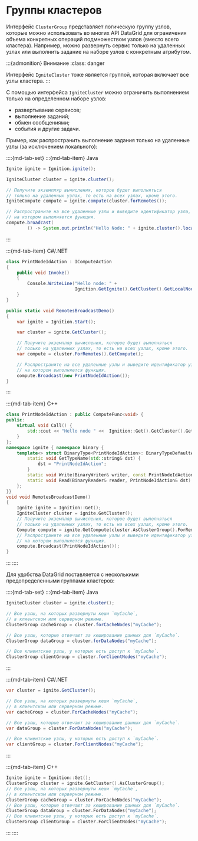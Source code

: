 # Группы кластеров

Интерфейс `ClusterGroup` представляет логическую группу узлов, которые можно использовать во многих API DataGrid для ограничения объема конкретных операций подмножеством узлов (вместо всего кластера). Например, можно развернуть сервис только на удаленных узлах или выполнить задание на наборе узлов с конкретным атрибутом.

:::{admonition} Внимание
:class: danger

Интерфейс `IgniteCluster` тоже является группой, которая включает все узлы кластера.
:::

С помощью интерфейса `IgniteCluster` можно ограничить выполнением только на определенном наборе узлов:

- развертывание сервисов;
- выполнение заданий;
- обмен сообщениями;
- события и другие задачи.

Пример, как распространить выполнение задания только на удаленные узлы (за исключением локального):

::::{md-tab-set}
:::{md-tab-item} Java
```java
Ignite ignite = Ignition.ignite();

IgniteCluster cluster = ignite.cluster();

// Получите экземпляр вычисления, которое будет выполняться 
// только на удаленных узлах, то есть на всех узлах, кроме этого.
IgniteCompute compute = ignite.compute(cluster.forRemotes());

// Распространите на все удаленные узлы и выведите идентификатор узла,
// на котором выполняется функция.
compute.broadcast(
        () -> System.out.println("Hello Node: " + ignite.cluster().localNode().id()));
```
:::

:::{md-tab-item} C\#/.NET
```c#
class PrintNodeIdAction : IComputeAction
{
    public void Invoke()
    {
        Console.WriteLine("Hello node: " +
                          Ignition.GetIgnite().GetCluster().GetLocalNode().Id);
    }
}

public static void RemotesBroadcastDemo()
{
    var ignite = Ignition.Start();

    var cluster = ignite.GetCluster();

    // Получите экземпляр вычисления, которое будет выполняться
    // только на удаленных узлах, то есть на всех узлах, кроме этого. 
    var compute = cluster.ForRemotes().GetCompute();      

	// Распространите на все удаленные узлы и выведите идентификатор узла,
	// на котором выполняется функция.     
	compute.Broadcast(new PrintNodeIdAction());
}
```
:::

:::{md-tab-item} C++
```c++
class PrintNodeIdAction : public ComputeFunc<void> {
public:
    virtual void Call() {
        std::cout << "Hello node " <<  Ignition::Get().GetCluster().GetLocalNode().GetId() << std::endl;
    }
};
namespace ignite { namespace binary {
    template<> struct BinaryType<PrintNodeIdAction>: BinaryTypeDefaultAll<PrintNodeIdAction> {
        static void GetTypeName(std::string& dst) {
            dst = "PrintNodeIdAction";
        }
        static void Write(BinaryWriter& writer, const PrintNodeIdAction& obj) {}
        static void Read(BinaryReader& reader, PrintNodeIdAction& dst) {}
    };
}}
void void RemotesBroadcastDemo()
{
    Ignite ignite = Ignition::Get();
    IgniteCluster cluster = ignite.GetCluster();
    // Получите экземпляр вычисления, которое будет выполняться
    // только на удаленных узлах, то есть на всех узлах, кроме этого.
    Compute compute = ignite.GetCompute(cluster.AsClusterGroup().ForRemotes());
    // Распространите на все удаленные узлы и выведите идентификатор узла,
    // на котором выполняется функция.
    compute.Broadcast(PrintNodeIdAction());
}
```
:::
::::

Для удобства DataGrid поставляется с несколькими предопределенными группами кластеров:

::::{md-tab-set}
:::{md-tab-item} Java
```java
IgniteCluster cluster = ignite.cluster();

// Все узлы, на которых развернуты кеши `myCache`,
// в клиентском или серверном режиме.
ClusterGroup cacheGroup = cluster.forCacheNodes("myCache");

// Все узлы, которые отвечают за кеширование данных для `myCache`.
ClusterGroup dataGroup = cluster.forDataNodes("myCache");

// Все клиентские узлы, у которых есть доступ к `myCache`.
ClusterGroup clientGroup = cluster.forClientNodes("myCache");
```
:::

:::{md-tab-item} C\#/.NET
```c#
var cluster = ignite.GetCluster();

// Все узлы, на которых развернуты кеши `myCache`,
// в клиентском или серверном режиме.
var cacheGroup = cluster.ForCacheNodes("myCache");

// Все узлы, которые отвечают за кеширование данных для `myCache`.
var dataGroup = cluster.ForDataNodes("myCache");

// Все клиентские узлы, у которых есть доступ к `myCache`.
var clientGroup = cluster.ForClientNodes("myCache");
```
:::

:::{md-tab-item} C++
```c++
Ignite ignite = Ignition::Get();
ClusterGroup cluster = ignite.GetCluster().AsClusterGroup();
// Все узлы, на которых развернуты кеши `myCache`,
// в клиентском или серверном режиме.
ClusterGroup cacheGroup = cluster.ForCacheNodes("myCache");
// Все узлы, которые отвечают за кеширование данных для `myCache`.
ClusterGroup dataGroup = cluster.ForDataNodes("myCache");
// Все клиентские узлы, у которых есть доступ к `myCache`.
ClusterGroup clientGroup = cluster.ForClientNodes("myCache");
```
:::
::::